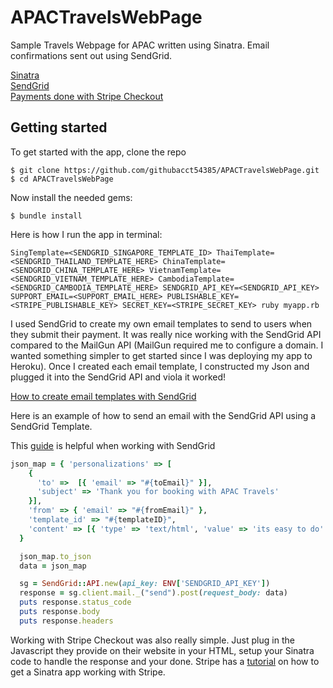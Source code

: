 # APACTravelsWebPage

Sample Travels Webpage for APAC written using Sinatra.  Email confirmations sent out using SendGrid.
  
[Sinatra](http://sinatrarb.com/intro.html)  
[SendGrid](https://sendgrid.com/)  
[Payments done with Stripe Checkout](https://stripe.com/checkout)  

## Getting started

To get started with the app, clone the repo

```
$ git clone https://github.com/githubacct54385/APACTravelsWebPage.git
$ cd APACTravelsWebPage
```

Now install the needed gems:

```
$ bundle install
```

Here is how I run the app in terminal:

```
SingTemplate=<SENDGRID_SINGAPORE_TEMPLATE_ID> ThaiTemplate=<SENDGRID_THAILAND_TEMPLATE_HERE> ChinaTemplate=<SENDGRID_CHINA_TEMPLATE_HERE> VietnamTemplate=<SENDGRID_VIETNAM_TEMPLATE_HERE> CambodiaTemplate=<SENDGRID_CAMBODIA_TEMPLATE_HERE> SENDGRID_API_KEY=<SENDGRID_API_KEY> SUPPORT_EMAIL=<SUPPORT_EMAIL_HERE> PUBLISHABLE_KEY=<STRIPE_PUBLISHABLE_KEY> SECRET_KEY=<STRIPE_SECRET_KEY> ruby myapp.rb
```

I used SendGrid to create my own email templates to send to users when they submit their payment.  It was really nice working with the SendGrid API compared to the MailGun API (MailGun required me to configure a domain.  I wanted something simpler to get started since I was deploying my app to Heroku).  Once I created each email template, I constructed my Json and plugged it into the SendGrid API and viola it worked!

[How to create email templates with SendGrid](https://sendgrid.com/docs/User_Guide/Transactional_Templates/create_edit.html)

Here is an example of how to send an email with the SendGrid API using a SendGrid Template.

This [guide](https://app.sendgrid.com/guide/integrate/langs/ruby) is helpful when working with SendGrid 

```ruby
json_map = { 'personalizations' => [
    { 
      'to' =>  [{ 'email' => "#{toEmail}" }], 
      'subject' => 'Thank you for booking with APAC Travels'  
    }], 
    'from' => { 'email' => "#{fromEmail}" },
    'template_id' => "#{templateID}",
    'content' => [{ 'type' => 'text/html', 'value' => 'its easy to do' }]
  }

  json_map.to_json
  data = json_map

  sg = SendGrid::API.new(api_key: ENV['SENDGRID_API_KEY'])
  response = sg.client.mail._("send").post(request_body: data)
  puts response.status_code
  puts response.body
  puts response.headers
```

Working with Stripe Checkout was also really simple.  Just plug in the Javascript they provide on their website in your HTML, setup your Sinatra code to handle the response and your done.  Stripe has a [tutorial](http://sinatrarb.com/intro.html) on how to get a Sinatra app working with Stripe.

  
